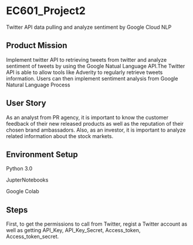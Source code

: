 # EC601_Project2
Twitter API data pulling and analyze sentiment by Google Cloud NLP

## Product Mission
Implement twitter API to retrieving tweets from twitter and analyze sentiment of tweets by using the
Google Natual Language API.The Twitter API is able to allow tools like Adverity to regularly retrieve tweets information. 
Users can then implement sentiment analysis from Google Natural Language Process 

## User Story 
As an analyst from PR agency, it is important to know the customer feedback of their new released products as well as
the reputation of their chosen brand ambassadors. Also, as an investor, it is important to analyze related information
about the stock markets.

## Environment Setup
Python 3.0

JupterNotebooks

Google Colab

## Steps

First, to get the permissions to call from Twitter, regist a Twitter account as well as getting
API_Key, API_Key_Secret, Access_token, Access_token_secret. 








